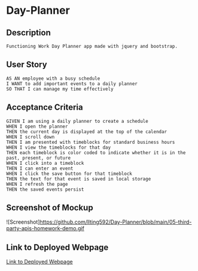 # Day-Planner

## Description 
```
Functioning Work Day Planner app made with jquery and bootstrap.
```

## User Story

```
AS AN employee with a busy schedule
I WANT to add important events to a daily planner
SO THAT I can manage my time effectively
```

## Acceptance Criteria

```
GIVEN I am using a daily planner to create a schedule
WHEN I open the planner
THEN the current day is displayed at the top of the calendar
WHEN I scroll down
THEN I am presented with timeblocks for standard business hours
WHEN I view the timeblocks for that day
THEN each timeblock is color coded to indicate whether it is in the past, present, or future
WHEN I click into a timeblock
THEN I can enter an event
WHEN I click the save button for that timeblock
THEN the text for that event is saved in local storage
WHEN I refresh the page
THEN the saved events persist
```

## Screenshot of Mockup
![Screenshot]https://github.com/llting592/Day-Planner/blob/main/05-third-party-apis-homework-demo.gif

## Link to Deployed Webpage
[Link to Deployed Webpage](https://llting592.github.io/Day-Planner/)